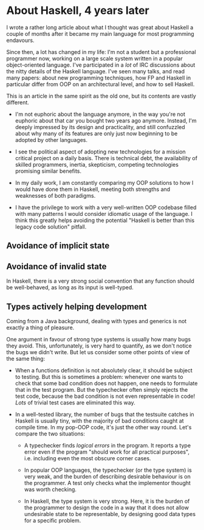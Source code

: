 About Haskell, 4 years later
============================

I wrote a rather long article about what I thought was great about Haskell a couple of months after it became my main language for most programming endavours.

Since then, a lot has changed in my life: I'm not a student but a professional programmer now, working on a large scale system written in a popular object-oriented language. I've participated in a *lot* of IRC discussions about the nitty details of the Haskell language. I've seen many talks, and read many papers: about new programming techniques, how FP and Haskell in particular differ from OOP on an architectural level, and how to sell Haskell.

This is an article in the same spirit as the old one, but its contents are vastly different.

- I'm not euphoric about the language anymore, in the way you're not euphoric about that car you bought two years ago anymore. Instead, I'm deeply impressed by its design and practicality, and still confuzzled about why many of its features are only just now beginning to be adopted by other languages.

- I see the political aspect of adopting new technologies for a mission critical project on a daily basis. There is technical debt, the availability of skilled programmers, inertia, skepticism, competing technologies promising similar benefits.

- In my daily work, I am constantly comparing my OOP solutions to how I would have done them in Haskell, meeting both strengths and weaknesses of both paradigms.

- I have the privilege to work with a very well-written OOP codebase filled with many patterns I would consider idiomatic usage of the language. I think this greatly helps avoiding the potential "Haskell is better than this legacy code solution" pitfall.



Avoidance of implicit state
---------------------------



Avoidance of invalid state
--------------------------

In Haskell, there is a very strong social convention that any function should be well-behaved, as long as its input is well-typed.



Types actively helping development
----------------------------------

Coming from a Java background, dealing with types and generics is not exactly a thing of pleasure.

One argument in favour of strong type systems is usually how many bugs they avoid. This, unfortunately, is very hard to quantify, as we don't notice the bugs we didn't write. But let us consider some other points of view of the same thing:

- When a functions definition is not absolutely clear, it should be subject to testing. But this is sometimes a problem: whenever one wants to check that some bad condition does not happen, one needs to formulate that in the test program. But the typechecker often simply rejects the test code, because the bad condition is not even representable in code! *Lots* of trivial test cases are eliminated this way.

- In a well-tested library, the number of bugs that the testsuite catches in Haskell is usually tiny, with the majority of bad conditions caught at compile time. In my pop-OOP code, it's just the other way round. Let's compare the two situations:

   - A typechecker finds *logical errors* in the program. It reports a type error even if the program "should work for all practical purposes", i.e. including even the most obscure corner cases.

   - In popular OOP languages, the typechecker (or the type system) is very weak, and the burden of describing desirable behaviour is on the programmer. A test only checks what the implementor thought was worth checking.

   - In Haskell, the type system is very strong. Here, it is the burden of the programmer to design the code in a way that it does not allow undesirable state to be representable, by designing good data types for a specific problem.
